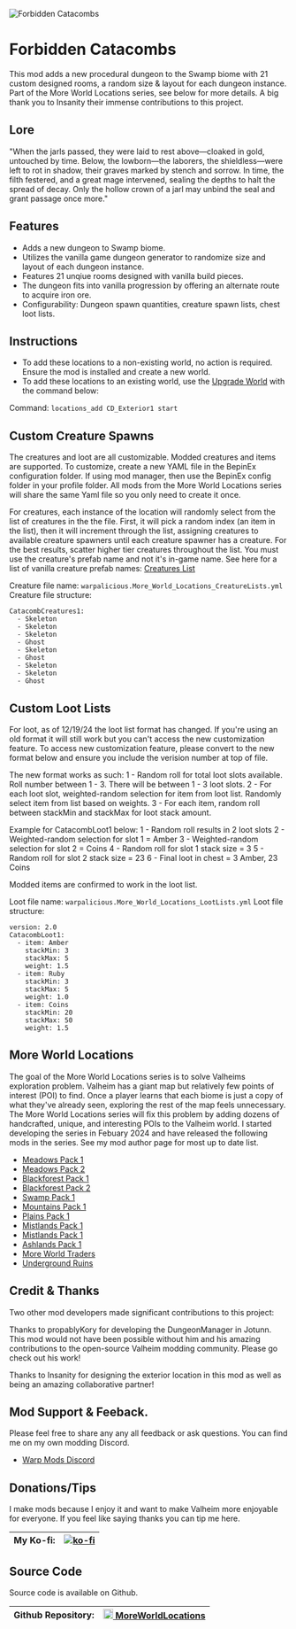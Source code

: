 ![Forbidden Catacombs](https://i.imgur.com/g8H0UDu.png)

# Forbidden Catacombs
This mod adds a new procedural dungeon to the Swamp biome with 21 custom designed rooms, a random size & layout for each dungeon instance. Part of the More World Locations series, see below for more details. A big thank you to Insanity their immense contributions to this project.

## Lore
"When the jarls passed, they were laid to rest above—cloaked in gold, untouched by time. Below, the lowborn—the laborers, the shieldless—were left to rot in shadow, their graves marked by stench and sorrow. In time, the filth festered, and a great mage intervened, sealing the depths to halt the spread of decay. Only the hollow crown of a jarl may unbind the seal and grant passage once more."

## Features
- Adds a new dungeon to Swamp biome.
- Utilizes the vanilla game dungeon generator to randomize size and layout of each dungeon instance.
- Features 21 unqiue rooms designed with vanilla build pieces.
- The dungeon fits into vanilla progression by offering an alternate route to acquire iron ore.
- Configurability: Dungeon spawn quantities, creature spawn lists, chest loot lists.

## Instructions
- To add these locations to a non-existing world, no action is required. Ensure the mod is installed and create a new world.
- To add these locations to an existing world, use the [Upgrade World](https://valheim.thunderstore.io/package/JereKuusela/Upgrade_World/) with the command below: 

Command: `locations_add CD_Exterior1 start`

## Custom Creature Spawns 
The creatures and loot are all customizable. Modded creatures and items are supported. To customize, create a new YAML file in the BepinEx configuration folder. If using mod manager, then use the BepinEx config folder in your profile folder. All mods from the More World Locations series will share the same Yaml file so you only need to create it once.

For creatures, each instance of the location will randomly select from the list of creatures in the the file. First, it will pick a random index (an item in the list), then it will increment through the list, assigning creatures to available creature spawners until each creature spawner has a creature. For the best results, scatter higher tier creatures throughout the list. You must use the creature's prefab name and not it's in-game name. See here for a list of vanilla creature prefab names: [Creatures List](https://valheim-modding.github.io/Jotunn/data/prefabs/character-list.html)

Creature file name: `warpalicious.More_World_Locations_CreatureLists.yml`
Creature file structure:
```
CatacombCreatures1:
  - Skeleton
  - Skeleton
  - Skeleton
  - Ghost
  - Skeleton
  - Ghost
  - Skeleton
  - Skeleton
  - Ghost
```

## Custom Loot Lists
For loot, as of 12/19/24 the loot list format has changed. If you're using an old format it will still work but you can't access the new customization feature. To access new customization feature, please convert to the new format below and ensure you include the verision number at top of file.

The new format works as such: 
1 - Random roll for total loot slots available. Roll number between 1 - 3. There will be between 1 - 3 loot slots.
2 - For each loot slot, weighted-random selection for item from loot list. Randomly select item from list based on weights.
3 - For each item, random roll between stackMin and stackMax for loot stack amount.

Example for CatacombLoot1 below:
1 - Random roll results in 2 loot slots
2 - Weighted-random selection for slot 1 = Amber
3 - Weighted-random selection for slot 2 = Coins
4 - Random roll for slot 1 stack size = 3
5 - Random roll for slot 2 stack size = 23
6 - Final loot in chest = 3 Amber, 23 Coins

Modded items are confirmed to work in the loot list.

Loot file name: `warpalicious.More_World_Locations_LootLists.yml`
Loot file structure:
```
version: 2.0
CatacombLoot1:
  - item: Amber
    stackMin: 3
    stackMax: 5
    weight: 1.5
  - item: Ruby
    stackMin: 3
    stackMax: 5
    weight: 1.0
  - item: Coins
    stackMin: 20
    stackMax: 50
    weight: 1.5
```

## More World Locations
The goal of the More World Locations series is to solve Valheims exploration problem. Valheim has a giant map but relatively few points of interest (POI) to find. Once a player learns that each biome is just a copy of what they've already seen, exploring the rest of the map feels unnecessary. The More World Locations series will fix this problem by adding dozens of handcrafted, unique, and interesting POIs to the Valheim world. I started developing the series in Febuary 2024 and have released the following mods in the series. See my mod author page for most up to date list.
- [Meadows Pack 1](https://thunderstore.io/c/valheim/p/warpalicious/Meadows_Pack_1/)
- [Meadows Pack 2](https://thunderstore.io/c/valheim/p/warpalicious/Meadows_Pack_2/)
- [Blackforest Pack 1](https://thunderstore.io/c/valheim/p/warpalicious/Blackforest_Pack_1/)
- [Blackforest Pack 2](https://thunderstore.io/c/valheim/p/warpalicious/Blackforest_Pack_2/)
- [Swamp Pack 1](https://thunderstore.io/c/valheim/p/warpalicious/Swamp_Pack_1/)
- [Mountains Pack 1](https://thunderstore.io/c/valheim/p/warpalicious/Mountains_Pack_1/)
- [Plains Pack 1](https://thunderstore.io/c/valheim/p/warpalicious/Plains_Pack_1/)
- [Mistlands Pack 1](https://thunderstore.io/c/valheim/p/warpalicious/Mistlands_Pack_1/)
- [Mistlands Pack 1](https://thunderstore.io/c/valheim/p/warpalicious/Mistlands_Pack_1/)
- [Ashlands Pack 1](https://thunderstore.io/c/valheim/p/warpalicious/Ashlands_Pack_1/)
- [More World Traders](https://thunderstore.io/c/valheim/p/warpalicious/More_World_Traders/)
- [Underground Ruins](https://thunderstore.io/c/valheim/p/warpalicious/Underground_Ruins/)

## Credit & Thanks
Two other mod developers made significant contributions to this project:

Thanks to propablyKory for developing the DungeonManager in Jotunn. This mod would not have been possible without him and his amazing contributions to the open-source Valheim modding community. Please go check out his work! 

Thanks to Insanity for designing the exterior location in this mod as well as being an amazing collaborative partner!

## Mod Support & Feeback.
Please feel free to share any any all feedback or ask questions. You can find me on my own modding Discord.
- [Warp Mods Discord](https://discord.gg/KjgZ63VZv5)

## Donations/Tips
I make mods because I enjoy it and want to make Valheim more enjoyable for everyone. If you feel like saying thanks you can tip me here.

| My Ko-fi: | [![ko-fi](https://ko-fi.com/img/githubbutton_sm.svg)](https://ko-fi.com/warpalicious) |
|-----------|---------------|

## Source Code
Source code is available on Github.

| Github Repository: | <img height="18" src="https://github.githubassets.com/favicons/favicon-dark.svg"></img><a href="https://github.com/jneb802/MoreWorldLocations_All"> MoreWorldLocations</a> |
|-----------|---------------|
